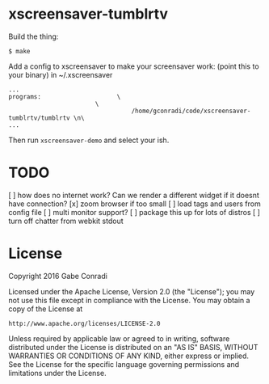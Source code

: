 # xscreensaver-tumblrtv

Build the thing:
```
$ make
```

Add a config to xscreensaver to make your screensaver work: (point this to your binary) in ~/.xscreensaver
```
...
programs:                     \
                        \
                                  /home/gconradi/code/xscreensaver-tumblrtv/tumblrtv \n\ 
...

```

Then run `xscreensaver-demo` and select your ish.

# TODO

[ ] how does no internet work? Can we render a different widget if it doesnt have connection?
[x] zoom browser if too small
[ ] load tags and users from config file
[ ] multi monitor support?
[ ] package this up for lots of distros
[ ] turn off chatter from webkit stdout

# License

Copyright 2016 Gabe Conradi

Licensed under the Apache License, Version 2.0 (the "License");
you may not use this file except in compliance with the License.
You may obtain a copy of the License at

    http://www.apache.org/licenses/LICENSE-2.0

Unless required by applicable law or agreed to in writing, software
distributed under the License is distributed on an "AS IS" BASIS,
WITHOUT WARRANTIES OR CONDITIONS OF ANY KIND, either express or implied.
See the License for the specific language governing permissions and
limitations under the License.
